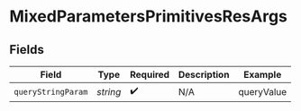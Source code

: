 # MixedParametersPrimitivesResArgs


## Fields

| Field              | Type               | Required           | Description        | Example            |
| ------------------ | ------------------ | ------------------ | ------------------ | ------------------ |
| `queryStringParam` | *string*           | :heavy_check_mark: | N/A                | queryValue         |